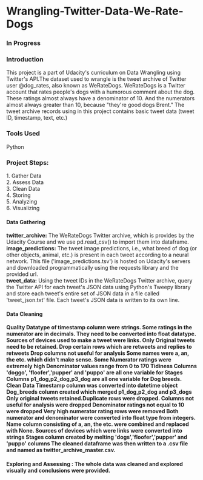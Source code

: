 # Wrangling-Twitter-Data-We-Rate-Dogs

<h3>In Progress</h3>

<h3> Introduction </h3>

This project is a part of Udacity's curriculum on Data Wrangling using Twitter's API.The dataset used to wrangle is the tweet archive of Twitter user @dog_rates, also known as WeRateDogs. WeRateDogs is a Twitter account that rates people's dogs with a humorous comment about the dog. These ratings almost always have a denominator of 10. And the numerators almost always greater than 10, because "they're good dogs Brent." The tweet archive records using in this project contains basic tweet data (tweet ID, timestamp, text, etc.)

<h3>Tools Used</h3>  Python<br>

<h3>Project Steps:</h3>
1. Gather Data<br>
2. Assess Data<br>
3. Clean Data<br>
4. Storing<br>
5. Analyzing <br>
6. Visualizing <br>

<h4>Data Gathering</h4>
<b>twitter_archive:</b> The WeRateDogs Twitter archive, which is provides by the Udacity Course and we use pd.read_csv() to import them into dataframe.<br>
<b>image_predictions:</b> The tweet image predictions, i.e., what breed of dog (or other objects, animal, etc.) is present in each tweet according to a neural network. This file ('image_predictions.tsv') is hosted on Udacity's servers and downloaded programmatically using the requests library and the provided url.<br>
<b>tweet_data:</b> Using the tweet IDs in the WeRateDogs Twitter archive, query the Twitter API for each tweet's JSON data using Python's Tweepy library and store each tweet's entire set of JSON data in a file called 'tweet_json.txt' file. Each tweet's JSON data is written to its own line. <br>
<h4> Data Cleaning </h4>
<b>Quality
Datatype of timestamp column were strings.
Some ratings in the numerator are in decimals. They need to be converted into float datatype.
Sources of devices used to make a tweet were links.
Only Original tweets need to be retained.
Drop certain rows which are retweets and replies to retweets
Drop columns not useful for analysis
Some names were a, an, the etc. which didn't make sense.
Some Numerator ratings were extremely high
Denominator values range from 0 to 170
Tidiness
Columns 'doggo', 'floofer','pupper' and 'puppo' are all one variable for Stages
Columns p1_dog,p2_dog,p3_dog are all one variable for Dog breeds.
Clean Data
Timestamp column was converted into datetime object
Dog_breeds column created which merged p1_dog,p2_dog and p3_dogs
Only original tweets retained.Duplicate rows were dropped.
Columns not useful for analysis were dropped
Denominator ratings not equal to 10 were dropped
Very high numerator rating rows were removed
Both numerator and denominator were converted into float type from integers.
Name column consisting of a, an, the etc. were combined and replaced with None.
Sources of devices which were links were converted into strings
Stages column created by melting 'dogs','floofer','pupper' and 'puppo' columns
The cleaned dataframe was then written to a .csv file and named as twitter_archive_master.csv.

<h4> Exploring and Assessing : The whole data was cleaned and explored visually and conclusions were provided.
